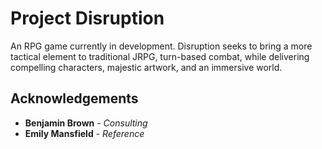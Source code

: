 # Project Disruption

An RPG game currently in development. Disruption seeks to bring a more tactical element to traditional JRPG, turn-based combat, while delivering compelling characters, majestic artwork, and an immersive world.

## Acknowledgements

* **Benjamin Brown** - *Consulting*
* **Emily Mansfield** - *Reference*
